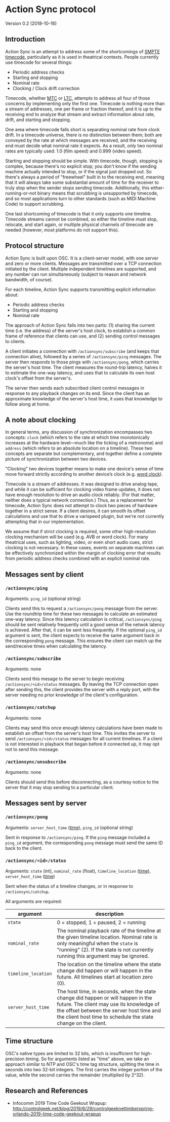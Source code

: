 # Action Sync protocol

Version 0.2 (2018-10-16)

## Introduction

Action Sync is an attempt to address some of the shortcomings of [SMPTE timecode](https://en.wikipedia.org/wiki/SMPTE_timecode), particularly as it is used in theatrical contexts. People currently use timecode for several things:

- Periodic address checks
- Starting and stopping
- Nominal rate
- Clocking / Clock drift correction

Timecode, whether [MTC](https://en.wikipedia.org/wiki/MIDI_timecode) or [LTC](https://en.wikipedia.org/wiki/Linear_timecode), attempts to address all four of those concerns by implementing only the first one. Timecode is nothing more than a stream of addresses, one per frame or fraction thereof, and it is up to the receiving end to analyze that stream and extract information about rate, drift, and starting and stopping.

One area where timecode falls short is separating nominal rate from clock drift. In a timecode universe, there is no distinction between them; both are conveyed by the rate at which messages are received, and the receiving end must decide what nominal rate it expects. As a result, only two nominal rates are typically used: 1.0 (film speed) and 0.999 (video speed).

Starting and stopping should be simple. With timecode, though, stopping is complex, because there's no explicit stop; you don't know if the sending machine actually intended to stop, or if the signal just dropped out. So there's always a period of "freewheel" built in to the receiving end, meaning that it will always take some substantial amount of time for the receiver to truly stop when the sender stops sending timecode. Additionally, this either-running-or-not binary means that scrubbing is unsupported by timecode, and so most applications turn to other standards (such as MIDI Machine Code) to support scrubbing.

One last shortcoming of timecode is that it only supports one timeline. Timecode streams cannot be combined, so either the timeline must stop, relocate, and start again, or multiple physical channels of timecode are needed (however, most platforms do not support this).


## Protocol structure

Action Sync is built upon OSC. It is a client-server model, with one server and zero or more clients. Messages are transmitted over a TCP connection initiated by the client. Multiple independent timelines are supported, and any number can run simultaneously (subject to reason and network bandwidth, of course).

For each timeline, Action Sync supports transmitting explicit information about:

- Periodic address checks
- Starting and stopping
- Nominal rate

The approach of Action Sync falls into two parts: (1) sharing the current time (i.e. the address) of the server's host clock, to establish a common frame of reference that clients can use, and (2) sending control messages to clients.

A client initiates a connection with `/actionsync/subscribe` (and keeps that connection alive), followed by a series of `/actionsync/ping` messages. The server then responds to those pings with `/actionsync/pong`, which carries the server's host time. The client measures the round-trip latency, halves it to estimate the one-way latency, and uses that to calculate its own host clock's offset from the server's.

The server then sends each subscribed client control messages in response to any playback changes on its end. Since the client has an approximate knowledge of the server's host time, it uses that knowledge to follow along at home.


## A note about clocking

In general terms, any discussion of synchronization encompasses two concepts: `clock` (which refers to the rate at which time monotonically increases at the hardware level—much like the ticking of a metronome) and `address` (which refers to an absolute location on a timeline). These two concepts are separate but complementary, and together define a complete picture of synchronization between two devices.

"Clocking" two devices together means to make one device's sense of time move forward strictly according to another device’s clock (e.g. [word clock](https://en.wikipedia.org/wiki/Word_clock)).

Timecode is a stream of addresses. It was designed to drive analog tape, and while it can be sufficient for clocking video frame updates, it does not have enough resolution to drive an audio clock reliably. (For that matter, neither does a typical network connection.) Thus, as a replacement for timecode, Action Sync does not attempt to clock two pieces of hardware together in a strict sense. If a client desires, it can smooth its offset calculations and use that to drive a varispeed plugin, but we're not currently attempting that in our implementation.

We assume that if strict clocking is required, some other high-resolution clocking mechanism will be used (e.g. AVB or word clock). For many theatrical uses, such as lighting, video, or even short audio cues, strict clocking is not necessary. In these cases, events on separate machines can be effectively synchronized within the margin of clocking error that results from periodic address checks combined with an explicit nominal rate.


## Messages sent by client

### `/actionsync/ping`

Arguments: `ping_id` (optional string)

Clients send this to request a `/actionsync/pong` message from the server. Use the roundtrip time for these two messages to calculate an estimated one-way latency. Since this latency calculation is critical, `/actionsync/ping` should be sent relatively frequently until a good sense of the netwok latency is achieved. After that, it can be sent less frequently. If the optional `ping_id` argument is sent, the client expects to receive the same argument back in the corresponding `pong` message. This ensures the client can match up the send/receive times when calculating the latency.

### `/actionsync/subscribe`

Arguments: none

Clients send this mesage to the server to begin receiving `/actionsync/<id>/status` messages. By leaving the TCP connection open after sending this, the client provides the server with a reply port, with the server needing no prior knowledge of the client's configuration.

### `/actionsync/catchup`

Arguments: none

Clients may send this once enough latency calculations have been made to establish an offset from the server's host time. This invites the server to send `/actionsync/<id>/status` messages for all current timelines. If a client is not interested in playback that began before it connected up, it may opt not to send this message.

### `/actionsync/unsubscribe`

Arguments: none

Clients should send this before disconnecting, as a courtesy notice to the server that it may stop sending to a particular client.



## Messages sent by server

### `/actionsync/pong`

Arguments: `server_host_time` ([time](#time-def)), `ping_id` (optional string)

Sent in response to `/actionsync/ping`.  If the `ping` message included a `ping_id` argument, the corresponding `pong` message must send the same ID back to the client.


### `/actionsync/<id>/status`

Arguments: `state` (int), `nominal_rate` (float), `timeline_location` ([time](#time-def)), `server_host_time` ([time](#time-def))

Sent when the status of a timeline changes, or in response to `/actionsync/catchup`. 

All arguments are required:

 | argument | description  |
 | -------- | ------------ |
 | `state`  | 0 = stopped, 1 = paused, 2 = running |
 | `nominal_rate` | The nominal playback rate of the timeline at the given timeline location. Nominal rate is only meaningful when the `state` is "running" (2). If the state is not currently running this argument may be ignored. |
 | `timeline_location` | The location on the timeline where the state change did happen or will happen in the future. All timelines start at location zero (0). |
 | `server_host_time` | The host time, in seconds, when the state change did happen or will happen in the future. The client may use its knowledge of the offset between the server host time and the client host time to schedule the state change on the client. |



<a name="time-def"></a>

## Time structure

OSC's native types are limited to 32 bits, which is insufficient for high-precision timing. So for arguments listed as "time" above, we take an approach similar to NTP and OSC's time tag structure, splitting the time in seconds into two 32-bit integers. The first carries the integer portion of the value, while the second carries the remainder (multiplied by 2^32).


## Research and References

 - Infocomm 2019 Time Code Geekout Wrapup: http://controlgeek.net/blog/2019/6/29/controlgeeknettimberspring-orlando-2019-time-code-geekout-wrapup
